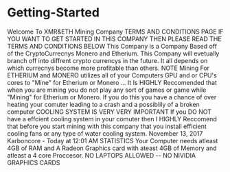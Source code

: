 # Getting-Started
Welcome To XMR&ETH Mining Company TERMS AND CONDITIONS PAGE
IF YOU WANT TO GET STARTED IN THIS COMPANY THEN PLEASE READ THE TERMS AND CONDITIONS BELOW 
This Company is a Company Based off of the CryptoCurrecnys Monero and Etherium. This Company will evetually branch off into diffrent crypto currencys in the future. It all depends on which currecnys become more profitable than others.
NOTE Mining For ETHERIUM and MONERO utilizes all of your Computers GPU and or CPU's cores to "Mine" for Etherium or Monero ... It Is HIGHLY Reccomended that when you are mining you do not play any sort of games or game while "Mining" for Etherium or Monero. If you do this you have a chance of over heating your comuter leading to a crash and a possiblily of a broken computer
COOLING SYSTEM IS VERY VERY IMPORTANT If you DO NOT have a effcient cooling system in your comuter then I HIGHLY Reccomend that before you start mining with this company that you install efficient cooling fans or any type of water cooling system.
November 13, 2017
Karboncore - Today at 12:01 AM
STATISTICS Your Computer needs atleast 4GB of RAM and A Radeon Graphics card with ateast 4GB of Memory and atleast a 4 core Proccesor. NO LAPTOPS ALLOWED -- NO NIVIDIA GRAPHICS CARDS
